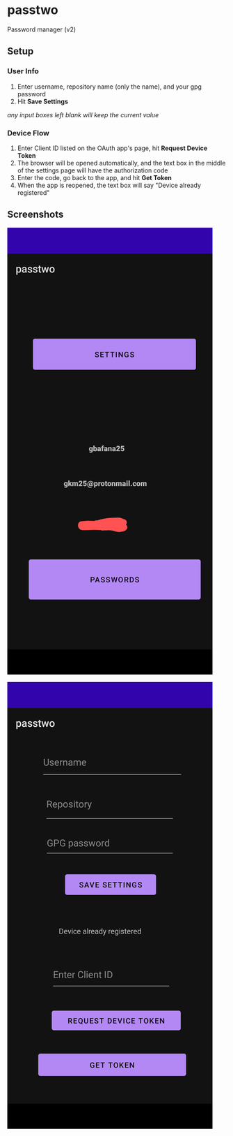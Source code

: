 # passtwo

Password manager (v2)


## Setup

### User Info
1. Enter username, repository name (only the name), and your gpg password
2. Hit **Save Settings**

*any input boxes left blank will keep the current value* 


### Device Flow 
1. Enter Client ID listed on the OAuth app's page, hit **Request Device Token**
2. The browser will be opened automatically, and the text box in the middle of the settings page will have the authorization code
3. Enter the code, go back to the app, and hit **Get Token**
4. When the app is reopened, the text box will say "Device already registered"


## Screenshots

![home](/img/home.png)


![settings](/img/settings.png)





